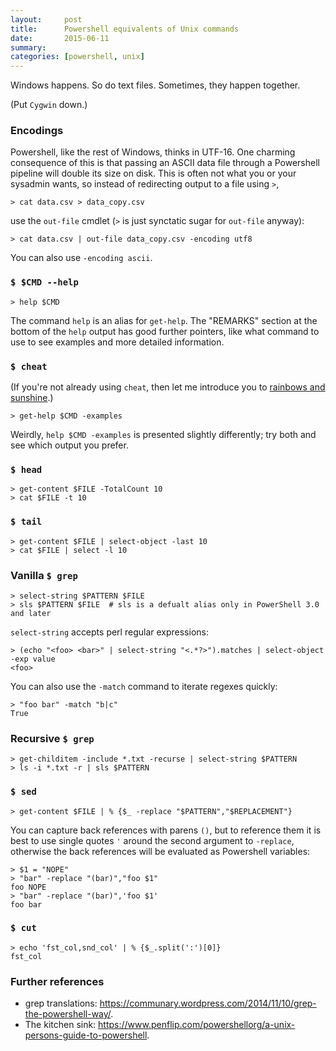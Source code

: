 ```yaml
---
layout:     post
title:      Powershell equivalents of Unix commands
date:       2015-06-11
summary:    
categories: [powershell, unix]
---
```


Windows happens. So do text files. Sometimes, they happen together.

(Put `Cygwin` down.)


### Encodings

Powershell, like the rest of Windows, thinks in UTF-16. One charming consequence of this is that passing an ASCII data file through a Powershell pipeline will double its size on disk. This is often not what you or your sysadmin wants, so instead of redirecting output to a file using `>`,

```posh
> cat data.csv > data_copy.csv
```

use the `out-file` cmdlet (`>` is just synctatic sugar for `out-file` anyway):

```posh
> cat data.csv | out-file data_copy.csv -encoding utf8
```

You can also use `-encoding ascii`.


### `$ $CMD --help`

```posh
> help $CMD
```

The command `help` is an alias for `get-help`. The "REMARKS" section at the bottom of the `help` output has good further pointers, like what command to use to see examples and more detailed information.


### `$ cheat`

(If you're not already using `cheat`, then let me introduce you to [rainbows and sunshine](https://github.com/chrisallenlane/cheat).)

```posh
> get-help $CMD -examples
```

Weirdly, `help $CMD -examples` is presented slightly differently; try both and see which output you prefer.


### `$ head`

```posh
> get-content $FILE -TotalCount 10
> cat $FILE -t 10
```


### `$ tail`

```posh
> get-content $FILE | select-object -last 10
> cat $FILE | select -l 10
```


### Vanilla `$ grep`

```posh
> select-string $PATTERN $FILE
> sls $PATTERN $FILE  # sls is a defualt alias only in PowerShell 3.0 and later
```

`select-string` accepts perl regular expressions:

```posh
> (echo "<foo> <bar>" | select-string "<.*?>").matches | select-object -exp value
<foo>
```

You can also use the `-match` command to iterate regexes quickly:

```posh
> "foo bar" -match "b|c"
True
```


### Recursive `$ grep`

```posh
> get-childitem -include *.txt -recurse | select-string $PATTERN
> ls -i *.txt -r | sls $PATTERN
```


### `$ sed`


```posh
> get-content $FILE | % {$_ -replace "$PATTERN","$REPLACEMENT"}
```

You can capture back references with parens `()`, but to reference them it is best to use single quotes `'` around the second argument to `-replace`, otherwise the back references will be evaluated as Powershell variables:

```posh
> $1 = "NOPE"
> "bar" -replace "(bar)","foo $1"
foo NOPE
> "bar" -replace "(bar)",'foo $1'
foo bar
```


### `$ cut`

```posh
> echo 'fst_col,snd_col' | % {$_.split(':')[0]}
fst_col
```


### Further references

 *  grep translations: https://communary.wordpress.com/2014/11/10/grep-the-powershell-way/.
 *  The kitchen sink: https://www.penflip.com/powershellorg/a-unix-persons-guide-to-powershell.
